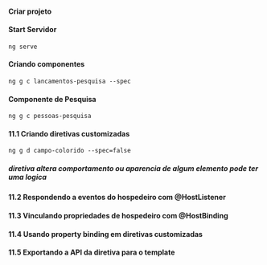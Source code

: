 #### Criar projeto

#### Start Servidor
`ng serve`

#### Criando componentes
`ng g c lancamentos-pesquisa --spec`

#### Componente de Pesquisa
`ng g c pessoas-pesquisa` 

#### 11.1 Criando diretivas customizadas
`ng g d campo-colorido --spec=false`

##### diretiva altera comportamento ou aparencia de algum elemento pode ter uma logica

#### 11.2 Respondendo a eventos do hospedeiro com @HostListener

#### 11.3 Vinculando propriedades de hospedeiro com @HostBinding

#### 11.4 Usando property binding em diretivas customizadas

#### 11.5 Exportando a API da diretiva para o template
